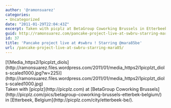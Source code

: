 ```yaml
---
author: '@ramonsuarez'
categories:
- Uncategorized
date: "2011-01-29T22:04:43Z"
excerpt: Taken with picplz at BetaGroup Coworking Brussels in Etterbeek, Belgium.
guid: http://ramonsuarez.com/pancake-project-live-at-swbru-starring-mara85
id: 37
title: 'Pancake project live at #swbru ! Starring @mara85be'
url: /pancake-project-live-at-swbru-starring-mara85/
---
```


<div class="p_embed p_image_embed">[![Media_https2i1picplzt_diols](http://ramonsuarez.files.wordpress.com/2011/01/media_https2i1picplzt_diols-scaled1000.jpg?w=225)](http://ramonsuarez.files.wordpress.com/2011/01/media_https2i1picplzt_diols-scaled1000.jpg)</div>Taken with [picplz](http://picplz.com) at [BetaGroup Coworking Brussels](http://picplz.com/pics/betagroup-coworking-brussels-etterbek-belgium/) in [Etterbeek, Belgium](http://picplz.com/city/etterbeek-be/). 